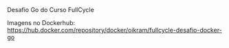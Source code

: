 Desafio Go do Curso FullCycle

Imagens no Dockerhub:
https://hub.docker.com/repository/docker/oikram/fullcycle-desafio-docker-go
